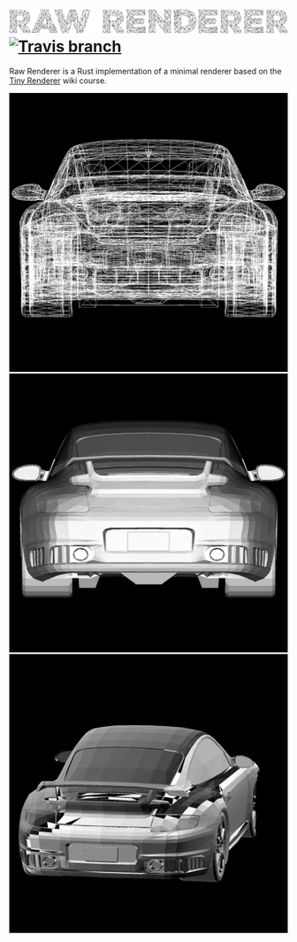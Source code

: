 ![Raw-Renderer](renderer.png)
[![Travis branch](https://img.shields.io/travis/mandeep/raw-renderer/master.svg?style=flat-square)](https://travis-ci.org/mandeep/raw-renderer)
=============================

Raw Renderer is a Rust implementation of a minimal renderer
based on the [Tiny Renderer](https://github.com/ssloy/tinyrenderer/) wiki course.

![Wire Mesh](wire_mesh.png)
![Triangle Mesh](triangle_mesh.png)
![Projected Triangle Mesh](projected_triangle_mesh.png)
